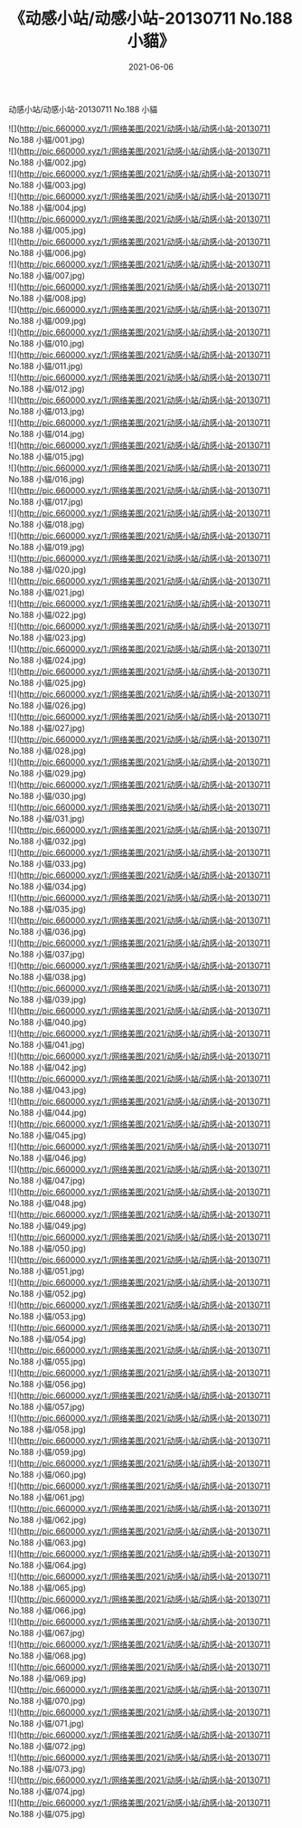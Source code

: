 ﻿---
layout: post
title:  《动感小站/动感小站-20130711 No.188 小貓》
date:   2021-06-06
img: http://pic.660000.xyz/1:/网络美图/2021/动感小站/动感小站-20130711 No.188 小貓/000.jpg
categories: [美女, 清纯, 唯美]
---

动感小站/动感小站-20130711 No.188 小貓

 ![](http://pic.660000.xyz/1:/网络美图/2021/动感小站/动感小站-20130711 No.188 小貓/001.jpg) <br>![](http://pic.660000.xyz/1:/网络美图/2021/动感小站/动感小站-20130711 No.188 小貓/002.jpg) <br>![](http://pic.660000.xyz/1:/网络美图/2021/动感小站/动感小站-20130711 No.188 小貓/003.jpg) <br>![](http://pic.660000.xyz/1:/网络美图/2021/动感小站/动感小站-20130711 No.188 小貓/004.jpg) <br>![](http://pic.660000.xyz/1:/网络美图/2021/动感小站/动感小站-20130711 No.188 小貓/005.jpg) <br>![](http://pic.660000.xyz/1:/网络美图/2021/动感小站/动感小站-20130711 No.188 小貓/006.jpg) <br>![](http://pic.660000.xyz/1:/网络美图/2021/动感小站/动感小站-20130711 No.188 小貓/007.jpg) <br>![](http://pic.660000.xyz/1:/网络美图/2021/动感小站/动感小站-20130711 No.188 小貓/008.jpg) <br>![](http://pic.660000.xyz/1:/网络美图/2021/动感小站/动感小站-20130711 No.188 小貓/009.jpg) <br>![](http://pic.660000.xyz/1:/网络美图/2021/动感小站/动感小站-20130711 No.188 小貓/010.jpg) <br>![](http://pic.660000.xyz/1:/网络美图/2021/动感小站/动感小站-20130711 No.188 小貓/011.jpg) <br>![](http://pic.660000.xyz/1:/网络美图/2021/动感小站/动感小站-20130711 No.188 小貓/012.jpg) <br>![](http://pic.660000.xyz/1:/网络美图/2021/动感小站/动感小站-20130711 No.188 小貓/013.jpg) <br>![](http://pic.660000.xyz/1:/网络美图/2021/动感小站/动感小站-20130711 No.188 小貓/014.jpg) <br>![](http://pic.660000.xyz/1:/网络美图/2021/动感小站/动感小站-20130711 No.188 小貓/015.jpg) <br>![](http://pic.660000.xyz/1:/网络美图/2021/动感小站/动感小站-20130711 No.188 小貓/016.jpg) <br>![](http://pic.660000.xyz/1:/网络美图/2021/动感小站/动感小站-20130711 No.188 小貓/017.jpg) <br>![](http://pic.660000.xyz/1:/网络美图/2021/动感小站/动感小站-20130711 No.188 小貓/018.jpg) <br>![](http://pic.660000.xyz/1:/网络美图/2021/动感小站/动感小站-20130711 No.188 小貓/019.jpg) <br>![](http://pic.660000.xyz/1:/网络美图/2021/动感小站/动感小站-20130711 No.188 小貓/020.jpg) <br>![](http://pic.660000.xyz/1:/网络美图/2021/动感小站/动感小站-20130711 No.188 小貓/021.jpg) <br>![](http://pic.660000.xyz/1:/网络美图/2021/动感小站/动感小站-20130711 No.188 小貓/022.jpg) <br>![](http://pic.660000.xyz/1:/网络美图/2021/动感小站/动感小站-20130711 No.188 小貓/023.jpg) <br>![](http://pic.660000.xyz/1:/网络美图/2021/动感小站/动感小站-20130711 No.188 小貓/024.jpg) <br>![](http://pic.660000.xyz/1:/网络美图/2021/动感小站/动感小站-20130711 No.188 小貓/025.jpg) <br>![](http://pic.660000.xyz/1:/网络美图/2021/动感小站/动感小站-20130711 No.188 小貓/026.jpg) <br>![](http://pic.660000.xyz/1:/网络美图/2021/动感小站/动感小站-20130711 No.188 小貓/027.jpg) <br>![](http://pic.660000.xyz/1:/网络美图/2021/动感小站/动感小站-20130711 No.188 小貓/028.jpg) <br>![](http://pic.660000.xyz/1:/网络美图/2021/动感小站/动感小站-20130711 No.188 小貓/029.jpg) <br>![](http://pic.660000.xyz/1:/网络美图/2021/动感小站/动感小站-20130711 No.188 小貓/030.jpg) <br>![](http://pic.660000.xyz/1:/网络美图/2021/动感小站/动感小站-20130711 No.188 小貓/031.jpg) <br>![](http://pic.660000.xyz/1:/网络美图/2021/动感小站/动感小站-20130711 No.188 小貓/032.jpg) <br>![](http://pic.660000.xyz/1:/网络美图/2021/动感小站/动感小站-20130711 No.188 小貓/033.jpg) <br>![](http://pic.660000.xyz/1:/网络美图/2021/动感小站/动感小站-20130711 No.188 小貓/034.jpg) <br>![](http://pic.660000.xyz/1:/网络美图/2021/动感小站/动感小站-20130711 No.188 小貓/035.jpg) <br>![](http://pic.660000.xyz/1:/网络美图/2021/动感小站/动感小站-20130711 No.188 小貓/036.jpg) <br>![](http://pic.660000.xyz/1:/网络美图/2021/动感小站/动感小站-20130711 No.188 小貓/037.jpg) <br>![](http://pic.660000.xyz/1:/网络美图/2021/动感小站/动感小站-20130711 No.188 小貓/038.jpg) <br>![](http://pic.660000.xyz/1:/网络美图/2021/动感小站/动感小站-20130711 No.188 小貓/039.jpg) <br>![](http://pic.660000.xyz/1:/网络美图/2021/动感小站/动感小站-20130711 No.188 小貓/040.jpg) <br>![](http://pic.660000.xyz/1:/网络美图/2021/动感小站/动感小站-20130711 No.188 小貓/041.jpg) <br>![](http://pic.660000.xyz/1:/网络美图/2021/动感小站/动感小站-20130711 No.188 小貓/042.jpg) <br>![](http://pic.660000.xyz/1:/网络美图/2021/动感小站/动感小站-20130711 No.188 小貓/043.jpg) <br>![](http://pic.660000.xyz/1:/网络美图/2021/动感小站/动感小站-20130711 No.188 小貓/044.jpg) <br>![](http://pic.660000.xyz/1:/网络美图/2021/动感小站/动感小站-20130711 No.188 小貓/045.jpg) <br>![](http://pic.660000.xyz/1:/网络美图/2021/动感小站/动感小站-20130711 No.188 小貓/046.jpg) <br>![](http://pic.660000.xyz/1:/网络美图/2021/动感小站/动感小站-20130711 No.188 小貓/047.jpg) <br>![](http://pic.660000.xyz/1:/网络美图/2021/动感小站/动感小站-20130711 No.188 小貓/048.jpg) <br>![](http://pic.660000.xyz/1:/网络美图/2021/动感小站/动感小站-20130711 No.188 小貓/049.jpg) <br>![](http://pic.660000.xyz/1:/网络美图/2021/动感小站/动感小站-20130711 No.188 小貓/050.jpg) <br>![](http://pic.660000.xyz/1:/网络美图/2021/动感小站/动感小站-20130711 No.188 小貓/051.jpg) <br>![](http://pic.660000.xyz/1:/网络美图/2021/动感小站/动感小站-20130711 No.188 小貓/052.jpg) <br>![](http://pic.660000.xyz/1:/网络美图/2021/动感小站/动感小站-20130711 No.188 小貓/053.jpg) <br>![](http://pic.660000.xyz/1:/网络美图/2021/动感小站/动感小站-20130711 No.188 小貓/054.jpg) <br>![](http://pic.660000.xyz/1:/网络美图/2021/动感小站/动感小站-20130711 No.188 小貓/055.jpg) <br>![](http://pic.660000.xyz/1:/网络美图/2021/动感小站/动感小站-20130711 No.188 小貓/056.jpg) <br>![](http://pic.660000.xyz/1:/网络美图/2021/动感小站/动感小站-20130711 No.188 小貓/057.jpg) <br>![](http://pic.660000.xyz/1:/网络美图/2021/动感小站/动感小站-20130711 No.188 小貓/058.jpg) <br>![](http://pic.660000.xyz/1:/网络美图/2021/动感小站/动感小站-20130711 No.188 小貓/059.jpg) <br>![](http://pic.660000.xyz/1:/网络美图/2021/动感小站/动感小站-20130711 No.188 小貓/060.jpg) <br>![](http://pic.660000.xyz/1:/网络美图/2021/动感小站/动感小站-20130711 No.188 小貓/061.jpg) <br>![](http://pic.660000.xyz/1:/网络美图/2021/动感小站/动感小站-20130711 No.188 小貓/062.jpg) <br>![](http://pic.660000.xyz/1:/网络美图/2021/动感小站/动感小站-20130711 No.188 小貓/063.jpg) <br>![](http://pic.660000.xyz/1:/网络美图/2021/动感小站/动感小站-20130711 No.188 小貓/064.jpg) <br>![](http://pic.660000.xyz/1:/网络美图/2021/动感小站/动感小站-20130711 No.188 小貓/065.jpg) <br>![](http://pic.660000.xyz/1:/网络美图/2021/动感小站/动感小站-20130711 No.188 小貓/066.jpg) <br>![](http://pic.660000.xyz/1:/网络美图/2021/动感小站/动感小站-20130711 No.188 小貓/067.jpg) <br>![](http://pic.660000.xyz/1:/网络美图/2021/动感小站/动感小站-20130711 No.188 小貓/068.jpg) <br>![](http://pic.660000.xyz/1:/网络美图/2021/动感小站/动感小站-20130711 No.188 小貓/069.jpg) <br>![](http://pic.660000.xyz/1:/网络美图/2021/动感小站/动感小站-20130711 No.188 小貓/070.jpg) <br>![](http://pic.660000.xyz/1:/网络美图/2021/动感小站/动感小站-20130711 No.188 小貓/071.jpg) <br>![](http://pic.660000.xyz/1:/网络美图/2021/动感小站/动感小站-20130711 No.188 小貓/072.jpg) <br>![](http://pic.660000.xyz/1:/网络美图/2021/动感小站/动感小站-20130711 No.188 小貓/073.jpg) <br>![](http://pic.660000.xyz/1:/网络美图/2021/动感小站/动感小站-20130711 No.188 小貓/074.jpg) <br>![](http://pic.660000.xyz/1:/网络美图/2021/动感小站/动感小站-20130711 No.188 小貓/075.jpg) <br>